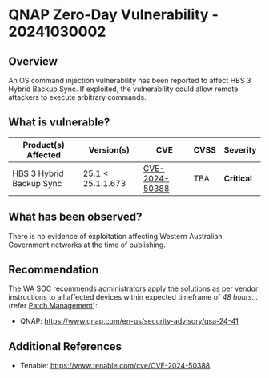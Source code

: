 # QNAP Zero-Day Vulnerability - 20241030002

## Overview

An OS command injection vulnerability has been reported to affect HBS 3 Hybrid Backup Sync. If exploited, the vulnerability could allow remote attackers to execute arbitrary commands.

## What is vulnerable?

| Product(s) Affected      | Version(s)        | CVE                                                               | CVSS | Severity     |
| ------------------------ | ----------------- | ----------------------------------------------------------------- | ---- | ------------ |
| HBS 3 Hybrid Backup Sync | 25.1 < 25.1.1.673 | [CVE-2024-50388](https://nvd.nist.gov/vuln/detail/CVE-2024-50388) | TBA  | **Critical** |

## What has been observed?

There is no evidence of exploitation affecting Western Australian Government networks at the time of publishing.

## Recommendation

The WA SOC recommends administrators apply the solutions as per vendor instructions to all affected devices within expected timeframe of *48 hours...* (refer [Patch Management](../guidelines/patch-management.md)):

- QNAP: <https://www.qnap.com/en-us/security-advisory/qsa-24-41>

## Additional References

- Tenable: <https://www.tenable.com/cve/CVE-2024-50388>
